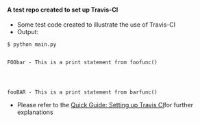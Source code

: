 #### A test repo created to set up Travis-CI

- Some test code created to illustrate the use of Travis-CI
- Output:
```
$ python main.py


FOObar - This is a print statement from foofunc()




fooBAR - This is a print statement from barfunc()
```
- Please refer to the [Quick Guide: Setting up Travis CI]()for further explanations
